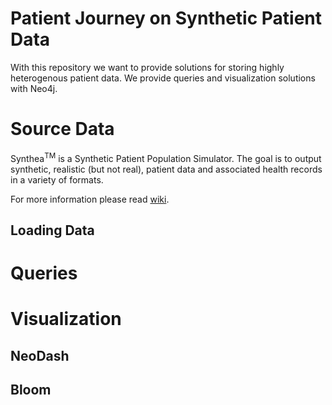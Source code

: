 # Patient Journey on Synthetic Patient Data
With this repository we want to provide solutions for storing highly heterogenous patient data. We provide queries and visualization solutions with Neo4j.

# Source Data
Synthea<sup>TM</sup> is a Synthetic Patient Population Simulator. The goal is to output synthetic, realistic (but not real), patient data and associated health records in a variety of formats.

For more information please read [wiki](https://github.com/synthetichealth/synthea/wiki).
## Loading Data
# Queries

# Visualization
## NeoDash
## Bloom
